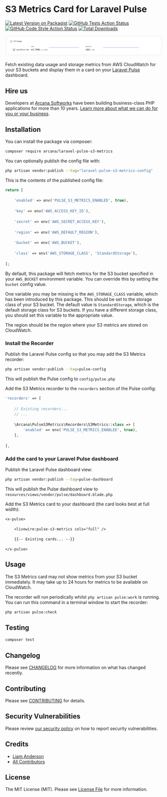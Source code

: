 # S3 Metrics Card for Laravel Pulse

[![Latest Version on Packagist](https://img.shields.io/packagist/v/arcana/laravel-pulse-s3-metrics.svg?style=flat-square)](https://packagist.org/packages/arcana/laravel-pulse-s3-metrics)
[![GitHub Tests Action Status](https://img.shields.io/github/actions/workflow/status/arcana-softworks/laravel-pulse-s3-metrics/run-tests.yml?branch=main&label=tests&style=flat-square)](https://github.com/arcana-softworks/laravel-pulse-s3-metrics/actions?query=workflow%3Arun-tests+branch%3Amain)
[![GitHub Code Style Action Status](https://img.shields.io/github/actions/workflow/status/arcana-softworks/laravel-pulse-s3-metrics/fix-php-code-style-issues.yml?branch=main&label=code%20style&style=flat-square)](https://github.com/arcana-softworks/laravel-pulse-s3-metrics/actions?query=workflow%3A"Fix+PHP+code+style+issues"+branch%3Amain)
[![Total Downloads](https://img.shields.io/packagist/dt/arcana/laravel-pulse-s3-metrics.svg?style=flat-square)](https://packagist.org/packages/arcana/laravel-pulse-s3-metrics)

![Screenshot of the S3 Metrics Pulse card](art%2Fscreenshot1.png)

Fetch existing data usage and storage metrics from AWS CloudWatch for your S3 buckets and display them in a card on your [Laravel Pulse](https://pulse.laravel.com/) dashboard.

## Hire us

Developers at [Arcana Softworks](https://arcana-softworks.co.uk) have been building business-class PHP applications for more than 10 years. [Learn more about what we can do for you or your business](https://arcana-softworks.co.uk).

## Installation

You can install the package via composer:

```bash
composer require arcana/laravel-pulse-s3-metrics
```

You can optionally publish the config file with:

```bash
php artisan vendor:publish --tag="laravel-pulse-s3-metrics-config"
```

This is the contents of the published config file:

```php
return [

    'enabled' => env('PULSE_S3_METRICS_ENABLED', true),

    'key' => env('AWS_ACCESS_KEY_ID'),

    'secret' => env('AWS_SECRET_ACCESS_KEY'),

    'region' => env('AWS_DEFAULT_REGION'),

    'bucket' => env('AWS_BUCKET'),

    'class' => env('AWS_STORAGE_CLASS', 'StandardStorage'),
    
];
```

By default, this package will fetch metrics for the S3 bucket specified in your `AWS_BUCKET` environment variable. You can override this by setting the `bucket` config value.

One variable you may be missing is the `AWS_STORAGE_CLASS` variable, which has been introduced by this package. This should be set to the storage class of your S3 bucket. The default value is `StandardStorage`, which is the default storage class for S3 buckets. If you have a different storage class, you should set this variable to the appropriate value.

The region should be the region where your S3 metrics are stored on CloudWatch.

### Install the Recorder

Publish the Laravel Pulse config so that you may add the S3 Metrics recorder:

```bash
php artisan vendor:publish --tag=pulse-config
```

This will publish the Pulse config to `config/pulse.php`

Add the S3 Metrics recorder to the `recorders` section of the Pulse config:

```php
'recorders' => [
    
    // Existing recorders...
    // ...
    
    \Arcana\PulseS3Metrics\Recorders\S3Metrics::class => [
        'enabled' => env('PULSE_S3_METRICS_ENABLED', true),
    ],
    
],
```

### Add the card to your Laravel Pulse dashboard

Publish the Laravel Pulse dashboard view:

```bash
php artisan vendor:publish --tag=pulse-dashboard
```

This will publish the Pulse dashboard view to `resources/views/vendor/pulse/dashboard.blade.php`

Add the S3 Metrics card to your dashboard (the card looks best at full width):

```blade
<x-pulse>

    <livewire:pulse-s3-metrics cols="full" />
    
    {{-- Existing cards... --}}
    
</x-pulse>
```

## Usage

The S3 Metrics card may not show metrics from your S3 bucket immediately. It may take up to 24 hours for metrics to be available on CloudWatch.

The recorder will run periodically whilst `php artisan pulse:work` is running. You can run this command in a terminal window to start the recorder:

```bash
php artisan pulse:check
```

## Testing

```bash
composer test
```

## Changelog

Please see [CHANGELOG](CHANGELOG.md) for more information on what has changed recently.

## Contributing

Please see [CONTRIBUTING](CONTRIBUTING.md) for details.

## Security Vulnerabilities

Please review [our security policy](../../security/policy) on how to report security vulnerabilities.

## Credits

- [Liam Anderson](https://github.com/liamja)
- [All Contributors](../../contributors)

## License

The MIT License (MIT). Please see [License File](LICENSE.md) for more information.
